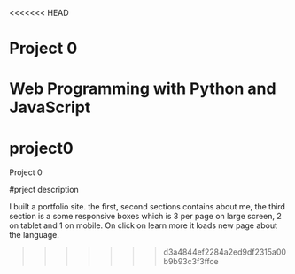 <<<<<<< HEAD
# Project 0

Web Programming with Python and JavaScript
=======
# project0
Project 0

#prject description

I built a portfolio site.
the first, second sections contains about me,
the third section is a some responsive boxes which is 3 per page on large screen, 2 on tablet and 1 on mobile.
On click on learn more it loads new page about the language.

>>>>>>> d3a4844ef2284a2ed9df2315a00b9b93c3f3ffce
